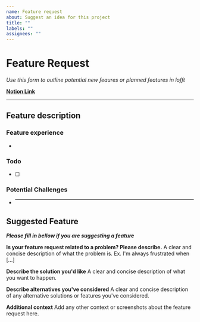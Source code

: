 ```yaml
---
name: Feature request
about: Suggest an idea for this project
title: ""
labels: ""
assignees: ""
---
```


<!-- V1.1 -->

# Feature Request

_Use this form to outline potential new feaures or planned features in lofft_

**[Notion Link]()**

---

## Feature description

### Feature experience

<!-- As a `visitor` ... -->

-

### Todo

- [ ]

### Potential Challenges

- ***

## Suggested Feature

_**Please fill in bellow if you are suggesting a feature**_

**Is your feature request related to a problem? Please describe.**
A clear and concise description of what the problem is. Ex. I'm always frustrated when [...]

**Describe the solution you'd like**
A clear and concise description of what you want to happen.

**Describe alternatives you've considered**
A clear and concise description of any alternative solutions or features you've considered.

**Additional context**
Add any other context or screenshots about the feature request here.

